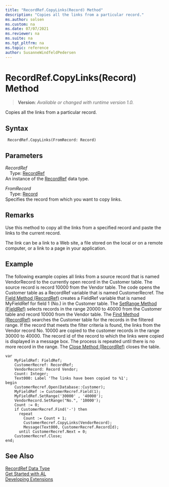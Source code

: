 ```yaml
---
title: "RecordRef.CopyLinks(Record) Method"
description: "Copies all the links from a particular record."
ms.author: solsen
ms.custom: na
ms.date: 07/07/2021
ms.reviewer: na
ms.suite: na
ms.tgt_pltfrm: na
ms.topic: reference
author: SusanneWindfeldPedersen
---
```

[//]: # (START>DO_NOT_EDIT)
[//]: # (IMPORTANT:Do not edit any of the content between here and the END>DO_NOT_EDIT.)
[//]: # (Any modifications should be made in the .xml files in the ModernDev repo.)
# RecordRef.CopyLinks(Record) Method
> **Version**: _Available or changed with runtime version 1.0._

Copies all the links from a particular record.


## Syntax
```AL
 RecordRef.CopyLinks(FromRecord: Record)
```
## Parameters
*RecordRef*  
&emsp;Type: [RecordRef](recordref-data-type.md)  
An instance of the [RecordRef](recordref-data-type.md) data type.  

*FromRecord*  
&emsp;Type: [Record](../record/record-data-type.md)  
Specifies the record from which you want to copy links.  



[//]: # (IMPORTANT: END>DO_NOT_EDIT)

## Remarks  
 Use this method to copy all the links from a specified record and paste the links to the current record.  

 The link can be a link to a Web site, a file stored on the local or on a remote computer, or a link to a page in your application.  

## Example

The following example copies all links from a source record that is named VendorRecord to the currently open record in the Customer table. The source record is record 10000 from the Vendor table. The code opens the Customer table as a RecordRef variable that is named CustomerRecref. The [Field Method \(RecordRef\)](recordref-field-method.md) creates a FieldRef variable that is named MyFieldRef for field 1 \(No.\) in the Customer table. The [SetRange Method \(FieldRef\)](../fieldref/fieldref-setrange-method.md) selects records in the range 20000 to 40000 from the Customer table and record 10000 from the Vendor table. The [Find Method \(RecordRef\)](recordref-find-method.md) searches the Customer table for the records in the filtered range. If the record that meets the filter criteria is found, the links from the Vendor record No. 10000 are copied to the customer records in the range 30000 to 40000. The record id of the record to which the links were copied is displayed in a message box. The process is repeated until there is no more record in the range. The [Close Method \(RecordRef\)](recordref-close-method.md) closes the table. 


```al
var
    MyFieldRef: FieldRef;
    CustomerRecref: RecordRef;
    VendorRecord: Record Vendor;
    Count: Integer;
    Text000: Label 'The links have been copied to %1';
begin
    CustomerRecref.Open(Database::Customer);  
    MyFieldRef := CustomerRecref.Field(1);  
    MyFieldRef.SetRange('30000' , '40000');  
    VendorRecord.SetRange("No.", '10000');  
    Count := 0;  
    if CustomerRecref.Find('-') then  
      repeat  
        Count := Count + 1;  
        CustomerRecref.CopyLinks(VendorRecord);  
        Message(Text000, CustomerRecref.RecordId);  
      until CustomerRecref.Next = 0;  
    CustomerRecref.Close;  
end;
```  

## See Also
[RecordRef Data Type](recordref-data-type.md)  
[Get Started with AL](../../devenv-get-started.md)  
[Developing Extensions](../../devenv-dev-overview.md)